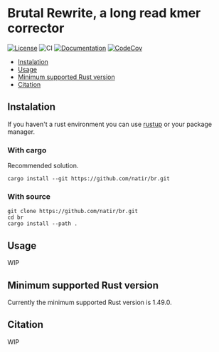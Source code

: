 # Brutal Rewrite, a long read kmer corrector

[![License](https://img.shields.io/badge/license-MIT-green)](https://github.com/natir/br/blob/master/LICENSE)
![CI](https://github.com/natir/br/workflows/CI/badge.svg)
[![Documentation](https://github.com/natir/br/workflows/Documentation/badge.svg)](https://natir.github.io/br/br)
[![CodeCov](https://codecov.io/gh/natir/br/branch/master/graph/badge.svg)](https://codecov.io/gh/natir/br)

- [Instalation](#instalation)
- [Usage](#usage)
- [Minimum supported Rust version](#minimum-supported-rust-version)
- [Citation](#citation)

## Instalation

If you haven't a rust environment you can use [rustup](https://rustup.rs/) or your package manager.

### With cargo

Recommended solution.

```
cargo install --git https://github.com/natir/br.git
```

### With source

```
git clone https://github.com/natir/br.git
cd br
cargo install --path .
```

## Usage

WIP

## Minimum supported Rust version

Currently the minimum supported Rust version is 1.49.0.

## Citation

WIP
